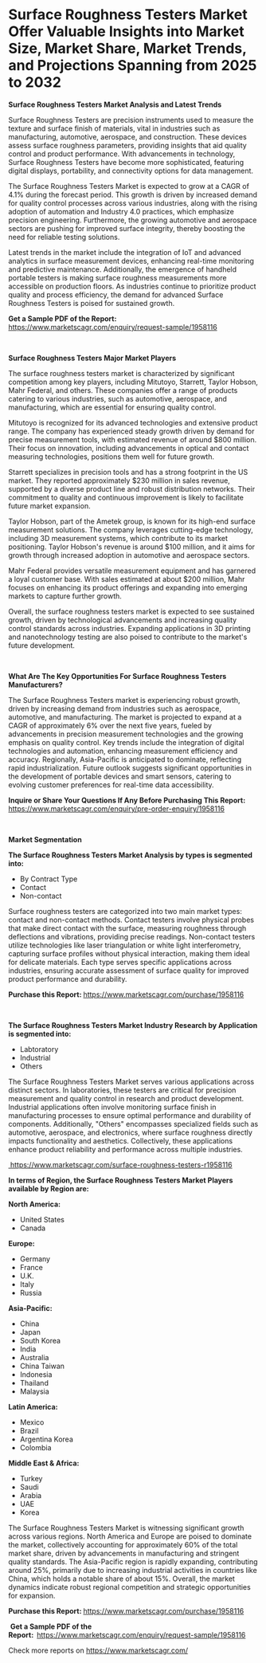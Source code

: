 <p><h1>Surface Roughness Testers Market Offer Valuable Insights into Market Size, Market Share, Market Trends, and Projections Spanning from 2025 to 2032</h1></p><p><strong>Surface Roughness Testers Market Analysis and Latest Trends</strong></p>
<p><p>Surface Roughness Testers are precision instruments used to measure the texture and surface finish of materials, vital in industries such as manufacturing, automotive, aerospace, and construction. These devices assess surface roughness parameters, providing insights that aid quality control and product performance. With advancements in technology, Surface Roughness Testers have become more sophisticated, featuring digital displays, portability, and connectivity options for data management.</p><p>The Surface Roughness Testers Market is expected to grow at a CAGR of 4.1% during the forecast period. This growth is driven by increased demand for quality control processes across various industries, along with the rising adoption of automation and Industry 4.0 practices, which emphasize precision engineering. Furthermore, the growing automotive and aerospace sectors are pushing for improved surface integrity, thereby boosting the need for reliable testing solutions.</p><p>Latest trends in the market include the integration of IoT and advanced analytics in surface measurement devices, enhancing real-time monitoring and predictive maintenance. Additionally, the emergence of handheld portable testers is making surface roughness measurements more accessible on production floors. As industries continue to prioritize product quality and process efficiency, the demand for advanced Surface Roughness Testers is poised for sustained growth.</p></p>
<p><strong>Get a Sample PDF of the Report:&nbsp;</strong> <a href="https://www.marketscagr.com/enquiry/request-sample/1958116?utm_campaign=2998&utm_medium=2&utm_source=Github&utm_content=ia&utm_term=11042025&utm_id=surface-roughness-testers">https://www.marketscagr.com/enquiry/request-sample/1958116</a></p>
<p>&nbsp;</p>
<p><strong>Surface Roughness Testers Major Market Players</strong></p>
<p><p>The surface roughness testers market is characterized by significant competition among key players, including Mitutoyo, Starrett, Taylor Hobson, Mahr Federal, and others. These companies offer a range of products catering to various industries, such as automotive, aerospace, and manufacturing, which are essential for ensuring quality control.</p><p>Mitutoyo is recognized for its advanced technologies and extensive product range. The company has experienced steady growth driven by demand for precise measurement tools, with estimated revenue of around $800 million. Their focus on innovation, including advancements in optical and contact measuring technologies, positions them well for future growth.</p><p>Starrett specializes in precision tools and has a strong footprint in the US market. They reported approximately $230 million in sales revenue, supported by a diverse product line and robust distribution networks. Their commitment to quality and continuous improvement is likely to facilitate future market expansion.</p><p>Taylor Hobson, part of the Ametek group, is known for its high-end surface measurement solutions. The company leverages cutting-edge technology, including 3D measurement systems, which contribute to its market positioning. Taylor Hobson's revenue is around $100 million, and it aims for growth through increased adoption in automotive and aerospace sectors.</p><p>Mahr Federal provides versatile measurement equipment and has garnered a loyal customer base. With sales estimated at about $200 million, Mahr focuses on enhancing its product offerings and expanding into emerging markets to capture further growth.</p><p>Overall, the surface roughness testers market is expected to see sustained growth, driven by technological advancements and increasing quality control standards across industries. Expanding applications in 3D printing and nanotechnology testing are also poised to contribute to the market's future development.</p></p>
<p>&nbsp;</p>
<p><strong>What Are The Key Opportunities For Surface Roughness Testers Manufacturers?</strong></p>
<p><p>The Surface Roughness Testers market is experiencing robust growth, driven by increasing demand from industries such as aerospace, automotive, and manufacturing. The market is projected to expand at a CAGR of approximately 6% over the next five years, fueled by advancements in precision measurement technologies and the growing emphasis on quality control. Key trends include the integration of digital technologies and automation, enhancing measurement efficiency and accuracy. Regionally, Asia-Pacific is anticipated to dominate, reflecting rapid industrialization. Future outlook suggests significant opportunities in the development of portable devices and smart sensors, catering to evolving customer preferences for real-time data accessibility.</p></p>
<p><strong>Inquire or Share Your Questions If Any Before Purchasing This Report:</strong> <a href="https://www.marketscagr.com/enquiry/pre-order-enquiry/1958116?utm_campaign=2998&utm_medium=2&utm_source=Github&utm_content=ia&utm_term=11042025&utm_id=surface-roughness-testers">https://www.marketscagr.com/enquiry/pre-order-enquiry/1958116</a></p>
<p>&nbsp;</p>
<p><strong>Market Segmentation</strong></p>
<p><strong>The Surface Roughness Testers Market Analysis by types is segmented into:</strong></p>
<p><ul><li>By Contract Type</li><li>Contact</li><li>Non-contact</li></ul></p>
<p><p>Surface roughness testers are categorized into two main market types: contact and non-contact methods. Contact testers involve physical probes that make direct contact with the surface, measuring roughness through deflections and vibrations, providing precise readings. Non-contact testers utilize technologies like laser triangulation or white light interferometry, capturing surface profiles without physical interaction, making them ideal for delicate materials. Each type serves specific applications across industries, ensuring accurate assessment of surface quality for improved product performance and durability.</p></p>
<p><strong>Purchase this Report:&nbsp;</strong><a href="https://www.marketscagr.com/purchase/1958116?utm_campaign=2998&utm_medium=2&utm_source=Github&utm_content=ia&utm_term=11042025&utm_id=surface-roughness-testers">https://www.marketscagr.com/purchase/1958116</a></p>
<p>&nbsp;</p>
<p><strong>The Surface Roughness Testers Market Industry Research by Application is segmented into:</strong></p>
<p><ul><li>Labtoratory</li><li>Industrial</li><li>Others</li></ul></p>
<p><p>The Surface Roughness Testers Market serves various applications across distinct sectors. In laboratories, these testers are critical for precision measurement and quality control in research and product development. Industrial applications often involve monitoring surface finish in manufacturing processes to ensure optimal performance and durability of components. Additionally, "Others" encompasses specialized fields such as automotive, aerospace, and electronics, where surface roughness directly impacts functionality and aesthetics. Collectively, these applications enhance product reliability and performance across multiple industries.</p></p>
<p><a href="https://www.marketscagr.com/surface-roughness-testers-r1958116?utm_campaign=2998&utm_medium=2&utm_source=Github&utm_content=ia&utm_term=11042025&utm_id=surface-roughness-testers">&nbsp;https://www.marketscagr.com/surface-roughness-testers-r1958116</a></p>
<p><strong>In terms of Region, the Surface Roughness Testers Market Players available by Region are:</strong></p>
<p>
    <p> <strong> North America: </strong>
        <ul>
            <li>United States</li>
            <li>Canada</li>
        </ul>
        </p> 
    <p> <strong> Europe: </strong>
        <ul>
            <li>Germany</li>
            <li>France</li>
            <li>U.K.</li>
            <li>Italy</li>
            <li>Russia</li>
        </ul>
        </p> 
    <p> <strong> Asia-Pacific: </strong>
        <ul>
            <li>China</li>
            <li>Japan</li>
            <li>South Korea</li>
            <li>India</li>
            <li>Australia</li>
            <li>China Taiwan</li>
            <li>Indonesia</li>
            <li>Thailand</li>
            <li>Malaysia</li>
        </ul>
        </p> 
    <p> <strong> Latin America: </strong>
        <ul>
            <li>Mexico</li>
            <li>Brazil</li>
            <li>Argentina Korea</li>
            <li>Colombia</li>
        </ul>
        </p> 
    <p> <strong> Middle East & Africa: </strong>
        <ul>
            <li>Turkey</li>
            <li>Saudi</li>
            <li>Arabia</li>
            <li>UAE</li>
            <li>Korea</li>
        </ul>
    </p>
    </p>
<p><p>The Surface Roughness Testers Market is witnessing significant growth across various regions. North America and Europe are poised to dominate the market, collectively accounting for approximately 60% of the total market share, driven by advancements in manufacturing and stringent quality standards. The Asia-Pacific region is rapidly expanding, contributing around 25%, primarily due to increasing industrial activities in countries like China, which holds a notable share of about 15%. Overall, the market dynamics indicate robust regional competition and strategic opportunities for expansion.</p></p>
<p><strong>Purchase this Report: </strong><a href="https://www.marketscagr.com/purchase/1958116?utm_campaign=2998&utm_medium=2&utm_source=Github&utm_content=ia&utm_term=11042025&utm_id=surface-roughness-testers">https://www.marketscagr.com/purchase/1958116</a></p>
<p>&nbsp;<strong>Get a Sample PDF of the Report:&nbsp;&nbsp;</strong><a href="https://www.marketscagr.com/enquiry/request-sample/1958116?utm_campaign=2998&utm_medium=2&utm_source=Github&utm_content=ia&utm_term=11042025&utm_id=surface-roughness-testers">https://www.marketscagr.com/enquiry/request-sample/1958116</a></p>
<p><strong></strong></p>
<p>Check more reports on <a href="https://www.marketscagr.com/?utm_campaign=2998&utm_medium=2&utm_source=Github&utm_content=ia&utm_term=11042025&utm_id=surface-roughness-testers">https://www.marketscagr.com/</a></p>